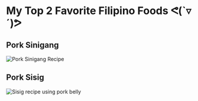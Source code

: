 # My Top 2 Favorite Filipino Foods ᕙ(`▿´)ᕗ
## Pork Sinigang
![Pork Sinigang Recipe](https://panlasangpinoy.com/wp-content/uploads/2018/11/Pork-Sinigang-Recipe-500x500.jpg)
## Pork Sisig
![Sisig recipe using pork belly](https://www.foxyfolksy.com/wp-content/uploads/2015/05/Sizzling-Sisig-640.jpg)
